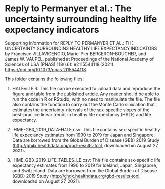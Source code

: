 # Reply to Permanyer et al.: The uncertainty surrounding healthy life expectancy indicators

Supporting information for REPLY TO PERMANYER ET AL.: THE UNCERTAINTY SURROUNDING HEALTHY LIFE EXPECTANCY INDICATORS by Francisco VILLAVICENCIO, Marie-Pier BERGERON-BOUCHER, and James W. VAUPEL, published at Proceedings of the National Academy of Sciences of USA (PNAS) 118(46): e2115544118 (2021). https://doi.org/10.1073/pnas.2115544118.

This folder contains the following files:

1) HALEvsLE.R: This file can be executed to upload data and reproduce the figure and table from the published article. Any reader should be able to run the code in R or RStudio, with no need to manipulate the file. The file also contains the function to carry out the Monte Carlo simulation that estimates the uncertainty intervals of the sex-specific slopes of the best-practice linear trends in healthy life expectancy (HALE) and life expectancy.

2) IHME-GBD_2019_DATA-HALE.csv: This file contains sex-specific healthy life expectancy estimates from 1990 to 2019 for Japan and Singapore. Data are borrowed from the Global Burden of Disease (GBD) 2019 Study (http://ghdx.healthdata.org/gbd-results-tool, downloaded on August 27, 2021).

3) IHME_GBD_2019_LIFE_TABLES_LE.csv: This file contains sex-specific life expectancy estimates from 1990 to 2019 for Iceland, Japan, Singapore, and Switzerland. Data are borrowed from the Global Burden of Disease (GBD) 2019 Study (http://ghdx.healthdata.org/gbd-results-tool, downloaded on August 27, 2021).
